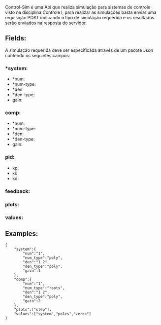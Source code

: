 Control-Sim é uma Api que realiza simulação para sistemas de controle visto na disciplina Controle I, para realizar as simulações basta enviar uma requisição POST indicando o tipo de simulação requerida e os resultados serão enviados na resposta do servidor.

## Fields:

A simulação requerida deve ser especificáda através de um pacote Json contendo os seguintes campos:

### *system:
- *num: 
- *num-type:
- *den:
- *den-type:
- gain:
### comp:
- *num: 
- *num-type:
- *den:
- *den-type:
- gain:
### pid:
- kp:
- ki:
- kd:
### feedback:

### plots:

### values:

## Examples:

	{
		"system":{
			"num":"1",
			"num_type":"poly",
			"den":"1 2",
			"den_type":"poly",
			"gain":1
		},
		"comp":{
			"num":"1",
			"num_type":"roots",
			"den":"1 2",
			"den_type":"poly",
			"gain":2
		},
		"plots":["step"],
		"values":["system","poles","zeros"]
	}


